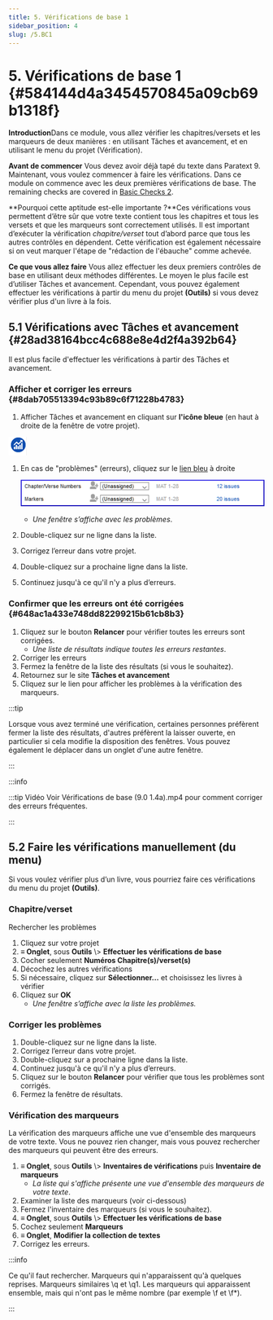 ```yaml
---
title: 5. Vérifications de base 1
sidebar_position: 4
slug: /5.BC1
---
```




# 5. Vérifications de base 1 {#584144d4a3454570845a09cb69b1318f}


**Introduction**Dans ce module, vous allez vérifier les chapitres/versets et les marqueurs de deux manières : en utilisant Tâches et avancement, et en utilisant le menu du projet (Vérification).


**Avant de commencer**  Vous devez avoir déjà tapé du texte dans Paratext 9. Maintenant, vous voulez commencer à faire les vérifications. Dans ce module on commence avec les deux premières vérifications de base. The remaining checks are covered in [Basic Checks 2](/12.BC2).


**Pourquoi cette aptitude est-elle importante ?**Ces vérifications vous permettent d’être sûr que votre texte contient tous les chapitres et tous les versets et que les marqueurs sont correctement utilisés. Il est important d’exécuter la vérification *chapitre/verset* tout d’abord parce que tous les autres contrôles en dépendent. Cette vérification est également nécessaire si on veut marquer l'étape de "rédaction de l'ébauche" comme achevée.


**Ce que vous allez faire**  Vous allez effectuer les deux premiers contrôles de base en utilisant deux méthodes différentes. Le moyen le plus facile est d’utiliser Tâches et avancement. Cependant, vous pouvez également effectuer les vérifications à partir du menu du projet **(Outils)** si vous devez vérifier plus d'un livre à la fois.


## 5.1 Vérifications avec Tâches et avancement {#28ad38164bcc4c688e8e4d2f4a392b64}


Il est plus facile d'effectuer les vérifications à partir des Tâches et avancement.


### **Afficher et corriger les erreurs** {#8dab705513394c93b89c6f71228b4783}


<div class='notion-row'>
<div class='notion-column' style={{width: 'calc((100% - (min(32px, 4vw) * 1)) * 0.5)'}}>

1. Afficher Tâches et avancement en cliquant sur **l'icône bleue** (en haut à droite de la fenêtre de votre projet).

</div><div className='notion-spacer'></div>

<div class='notion-column' style={{width: 'calc((100% - (min(32px, 4vw) * 1)) * 0.5)'}}>

![](./1327675855.png)

</div><div className='notion-spacer'></div>
</div>

1. En cas de "problèmes" (erreurs), cliquez sur le <u>lien bleu</u> à droite

    ![](./1439418375.png)

    - _Une fenêtre s’affiche avec les problèmes_.
1. Double-cliquez sur ne ligne dans la liste.
1. Corrigez l’erreur dans votre projet.
1. Double-cliquez sur a prochaine ligne dans la liste.
1. Continuez jusqu'à ce qu'il n'y a plus d’erreurs.

### **Confirmer que les erreurs ont été corrigées** {#648ac1a433e748dd82299215b61cb8b3}

1. Cliquez sur le bouton **Relancer**  pour vérifier toutes les erreurs sont corrigées.
    - _Une liste de résultats indique toutes les erreurs restantes_.
1. Corriger les erreurs
1. Fermez la fenêtre de la liste des résultats (si vous le souhaitez).
1. Retournez sur le site **Tâches et avancement**
1. Cliquez sur le lien pour afficher les problèmes à la vérification des marqueurs.

:::tip

Lorsque vous avez terminé une vérification, certaines personnes préfèrent fermer la liste des résultats, d'autres préfèrent la laisser ouverte, en particulier si cela modifie la disposition des fenêtres. Vous pouvez également le déplacer dans un onglet d'une autre fenêtre.

:::




:::info

:::tip Vidéo Voir <a bref="https://vimeo.com/486312960"> Vérifications de base (9.0 1.4a).mp4 pour comment corriger des erreurs fréquentes.</p> 

<p spaces-before="0">

:::
</p>




<h2 id="3d7c1c2bb72b412c84fa0be8315c0899" spaces-before="0">
  5.2 Faire les vérifications manuellement (du menu)
</h2>

<p spaces-before="0">
  Si vous voulez vérifier plus d’un livre, vous pourriez faire ces vérifications du menu du projet <strong x-id="1">(Outils)</strong>.
</p>


<h3 id="ac301c02271b4d2cbe873464d1494925" spaces-before="0">
  Chapitre/verset
</h3>

<p spaces-before="0">
  Rechercher les problèmes
</p>

<ol start="1">
  <li>
    Cliquez sur votre projet
  </li>
  
  <li>
    <strong x-id="1">≡ Onglet</strong>, sous <strong x-id="1">Outils</strong> \&gt; <strong x-id="1">Effectuer les vérifications de base</strong>
  </li>
  
  <li>
    Cocher seulement <strong x-id="1">Numéros Chapitre(s)/verset(s)</strong>
  </li>
  
  <li>
    Décochez les autres vérifications
  </li>
  
  <li>
    Si nécessaire, cliquez sur <strong x-id="1">Sélectionner…</strong> et choisissez les livres à vérifier
  </li>
  
  <li>
    Cliquez sur <strong x-id="1">OK</strong> <ul>
      <li>
        <em x-id="4">Une fenêtre s’affiche avec la liste les problèmes.</em>
      </li>
    </ul>
  </li>
</ol>

<h3 id="2724585e15974d88b2f788b23d7711dc" spaces-before="0">
  Corriger les problèmes
</h3>

<ol start="1">
  <li>
    Double-cliquez sur ne ligne dans la liste.
  </li>
  
  <li>
    Corrigez l’erreur dans votre projet.
  </li>
  
  <li>
    Double-cliquez sur a prochaine ligne dans la liste.
  </li>
  
  <li>
    Continuez jusqu'à ce qu'il n'y a plus d’erreurs.
  </li>
  
  <li>
    Cliquez sur le bouton <strong x-id="1">Relancer</strong>  pour vérifier que tous les problèmes sont corrigés.
  </li>
  
  <li>
    Fermez la fenêtre de résultats.
  </li>
</ol>

<h3 id="b9296e794a82435ca258a466eb7c9ee4" spaces-before="0">
  Vérification des marqueurs
</h3>

<p spaces-before="0">
  La vérification des marqueurs affiche une vue d'ensemble des marqueurs de votre texte. Vous ne pouvez rien changer, mais vous pouvez rechercher des marqueurs qui peuvent être des erreurs.
</p>

<ol start="1">
  <li>
    <strong x-id="1">≡ Onglet</strong>, sous <strong x-id="1">Outils</strong> \&gt; <strong x-id="1">Inventaires de vérifications</strong> puis <strong x-id="1">Inventaire de marqueurs</strong> <ul>
      <li>
        <em x-id="4">La liste qui s'affiche présente une vue d'ensemble des marqueurs de votre texte</em>.
      </li>
    </ul>
  </li>
  
  <li>
    Examiner la liste des marqueurs (voir ci-dessous)
  </li>
  
  <li>
    Fermez l'inventaire des marqueurs (si vous le souhaitez).
  </li>
  
  <li>
    <strong x-id="1">≡ Onglet</strong>, sous <strong x-id="1">Outils</strong> \&gt; <strong x-id="1">Effectuer les vérifications de base</strong>
  </li>
  
  <li>
    Cochez seulement <strong x-id="1">Marqueurs</strong>
  </li>
  
  <li>
    <strong x-id="1">≡ Onglet</strong>, <strong x-id="1">Modifier la collection de textes</strong>  
  </li>
  
  <li>
    Corrigez les erreurs.
  </li>
</ol>

<p spaces-before="0">
  :::info
</p>

<p spaces-before="0">
  Ce qu'il faut rechercher. Marqueurs qui n'apparaissent qu'à quelques reprises. Marqueurs similaires \q et \q1. Les marqueurs qui apparaissent ensemble, mais qui n'ont pas le même nombre (par exemple \f et \f*).
</p>

<p spaces-before="0">

:::
</p>



